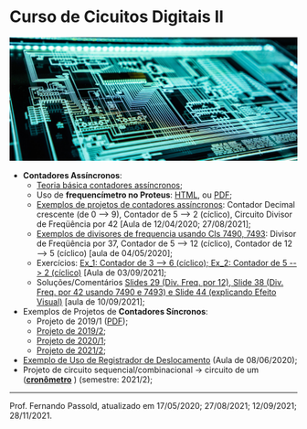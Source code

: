 # Curso de Cicuitos Digitais II

![adi-goldstein-EUsVwEOsblE-unsplash.jpg](adi-goldstein-EUsVwEOsblE-unsplash.jpg)

* **Contadores Assíncronos**:
  * [Teoria básica contadores assíncronos](contador_assincrono_1.html);
  * Uso de **frequencímetro no Proteus**: [HTML](frequencimetro_proteus.html), ou [PDF](como_usar_um_simulador.pdf);
  * [Exemplos de projetos de contadores assíncronos](Exemplos_Prpjetos_Contadores_Assincronos.html): Contador Decimal crescente (de 0 --> 9), Contador de 5 --> 2 (cíclico), Circuito Divisor de Freqüência por 42 [Aula de 12/04/2020; 27/08/2021];
  * [Exemplos de divisores de frequencia usando CIs 7490, 7493](exercicio_04maio2020.html): Divisor de Freqüência por 37, Contador de 5 --> 12 (cíclico), Contador de 12 --> 5 (cíclico) [aula de 04/05/2020];
  * Exercícios: [Ex_1: Contador de 3 --> 6 (cíclico); Ex_2: Contador de 5 --> 2 (cíclico)](contadores_assync/exercicio_03set2021.html) [Aula de 03/09/2021];
  * Soluções/Comentários [Slides 29 (Div. Freq. por 12), Slide 38 (Div. Freq. por 42 usando 7490 e 7493) e Slide 44 (explicando Efeito Visual)](contadores_assync/aula_10set2021.html) [aula de 10/09/2021];
* Exemplos de Projetos de **Contadores Síncronos**:
  * Projeto de 2019/1 ([PDF](contador_sincrono_diferente_2019_1.pdf));
  * [Projeto de 2019/2](2019_2/contador_sync_diferente_2019_2.html);
  * [Projeto de 2020/1](2020_1/projeto_contador_sincrono_2020_1.html);
  * [Projeto de 2021/2](cont_sync_2021_2/projeto_cont_sync_2021_2.html);
* [Exemplo de Uso de Registrador de Deslocamento](Reg_Deslocamento/Exemplo_uso_reg_deslocamento.html) (Aula de 08/06/2020);
* Projeto de circuito sequencial/combinacional $\rightarrow$ circuito de um ([**cronômetro**](cronometro/cronometro.html) ) (semestre: 2021/2); 


---

Prof. Fernando Passold, atualizado em 17/05/2020; 27/08/2021; 12/09/2021; 28/11/2021.
